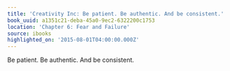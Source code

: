 ```yaml
---
title: 'Creativity Inc: Be patient. Be authentic. And be consistent.'
book_uuid: a1351c21-deba-45a0-9ec2-6322200c1753
location: 'Chapter 6: Fear and Failure'
source: ibooks
highlighted_on: '2015-08-01T04:00:00.000Z'
---
```


Be patient. Be authentic. And be consistent.